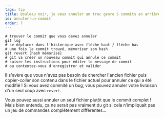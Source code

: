 ```yaml
---
tags: tip
title: Bouleau noir, je veux annuler un truc genre 5 commits en arrière&nbsp;!
id: annuler-un-commit
order: 7
---
```


```git
# trouver le commit que vous devez annuler
git log
# se déplacer dans l'historique avec flèche haut / flèche bas
# une fois le commit trouvé, mémoriser son hash
git revert [hash mémorisé]
# git va créer un nouveau commit qui annule ce commit
# suivre les instructions pour éditer le message de commit
# ou contentez-vous d'enregistrer et valider
```

Il s'avère que vous n'avez pas besoin de chercher l'ancien fichier puis copier-coller son contenu dans le fichier actuel pour annuler ce qui a été modifié&nbsp;! Si vous avez commité un bug, vous pouvez annuler votre livraison d'un seul coup avec `revert`.

Vous pouvez aussi annuler un seul fichier plutôt que le commit complet&nbsp;! Mais bien entendu, ça ne serait pas vraiment du git si cela n'impliquait pas un jeu de commandes complètement différentes...

